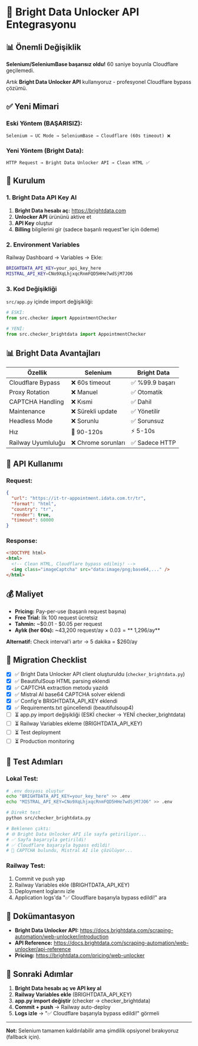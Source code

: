 # 🚀 Bright Data Unlocker API Entegrasyonu

## 📊 Önemli Değişiklik

**Selenium/SeleniumBase başarısız oldu!** 60 saniye boyunla Cloudflare geçilemedi.

Artık **Bright Data Unlocker API** kullanıyoruz - profesyonel Cloudflare bypass çözümü.

## ✅ Yeni Mimari

### Eski Yöntem (BAŞARISIZ):
```
Selenium → UC Mode → SeleniumBase → Cloudflare (60s timeout) ❌
```

### Yeni Yöntem (Bright Data):
```
HTTP Request → Bright Data Unlocker API → Clean HTML ✅
```

## 🔧 Kurulum

### 1. Bright Data API Key Al

1. **Bright Data hesabı aç:** https://brightdata.com
2. **Unlocker API** ürününü aktive et
3. **API Key** oluştur
4. **Billing** bilgilerini gir (sadece başarılı request'ler için ödeme)

### 2. Environment Variables

Railway Dashboard → Variables → Ekle:

```bash
BRIGHTDATA_API_KEY=your_api_key_here
MISTRAL_API_KEY=CNo9XqLhjxqcRnmFQD5HHe7wdSjM7JO6
```

### 3. Kod Değişikliği

`src/app.py` içinde import değişikliği:

```python
# ESKİ:
from src.checker import AppointmentChecker

# YENİ:
from src.checker_brightdata import AppointmentChecker
```

## 📊 Bright Data Avantajları

| Özellik | Selenium | Bright Data |
|---------|----------|-------------|
| Cloudflare Bypass | ❌ 60s timeout | ✅ %99.9 başarı |
| Proxy Rotation | ❌ Manuel | ✅ Otomatik |
| CAPTCHA Handling | ❌ Kısmi | ✅ Dahil |
| Maintenance | ❌ Sürekli update | ✅ Yönetilir |
| Headless Mode | ❌ Sorunlu | ✅ Sorunsuz |
| Hız | 🐢 90-120s | ⚡ 5-10s |
| Railway Uyumluluğu | ❌ Chrome sorunları | ✅ Sadece HTTP |

## 🎯 API Kullanımı

### Request:
```json
{
  "url": "https://it-tr-appointment.idata.com.tr/tr",
  "format": "html",
  "country": "tr",
  "render": true,
  "timeout": 60000
}
```

### Response:
```html
<!DOCTYPE html>
<html>
  <!-- Clean HTML, Cloudflare bypass edilmiş! -->
  <img class="imageCaptcha" src="data:image/png;base64,..." />
</html>
```

## 💰 Maliyet

- **Pricing:** Pay-per-use (başarılı request başına)
- **Free Trial:** İlk 100 request ücretsiz
- **Tahmin:** ~$0.01 - $0.05 per request
- **Aylık (her 60s):** ~43,200 request/ay × $0.03 = **~$1,296/ay**

**Alternatif:** Check interval'i artır → 5 dakika = $260/ay

## 🔄 Migration Checklist

- [x] ✅ Bright Data Unlocker API client oluşturuldu (`checker_brightdata.py`)
- [x] ✅ BeautifulSoup HTML parsing eklendi
- [x] ✅ CAPTCHA extraction metodu yazıldı
- [x] ✅ Mistral AI base64 CAPTCHA solver eklendi
- [x] ✅ Config'e BRIGHTDATA_API_KEY eklendi
- [x] ✅ Requirements.txt güncellendi (beautifulsoup4)
- [ ] ⏳ app.py import değişikliği (ESKİ checker → YENİ checker_brightdata)
- [ ] ⏳ Railway Variables ekleme (BRIGHTDATA_API_KEY)
- [ ] ⏳ Test deployment
- [ ] ⏳ Production monitoring

## 🚦 Test Adımları

### Lokal Test:
```bash
# .env dosyası oluştur
echo "BRIGHTDATA_API_KEY=your_key_here" >> .env
echo "MISTRAL_API_KEY=CNo9XqLhjxqcRnmFQD5HHe7wdSjM7JO6" >> .env

# Direkt test
python src/checker_brightdata.py

# Beklenen çıktı:
# 🌐 Bright Data Unlocker API ile sayfa getiriliyor...
# ✅ Sayfa başarıyla getirildi!
# ✅ Cloudflare başarıyla bypass edildi!
# 🔐 CAPTCHA bulundu, Mistral AI ile çözülüyor...
```

### Railway Test:
1. Commit ve push yap
2. Railway Variables ekle (BRIGHTDATA_API_KEY)
3. Deployment loglarını izle
4. Application logs'da "✅ Cloudflare başarıyla bypass edildi!" ara

## 📖 Dokümantasyon

- **Bright Data Unlocker API:** https://docs.brightdata.com/scraping-automation/web-unlocker/introduction
- **API Reference:** https://docs.brightdata.com/scraping-automation/web-unlocker/api-reference
- **Pricing:** https://brightdata.com/pricing/web-unlocker

## 🎯 Sonraki Adımlar

1. **Bright Data hesabı aç ve API key al**
2. **Railway Variables ekle** (BRIGHTDATA_API_KEY)
3. **app.py import değiştir** (checker → checker_brightdata)
4. **Commit + push** → Railway auto-deploy
5. **Logs izle** → "✅ Cloudflare başarıyla bypass edildi!" görmeli

---

**Not:** Selenium tamamen kaldırılabilir ama şimdilik opsiyonel bırakıyoruz (fallback için).
